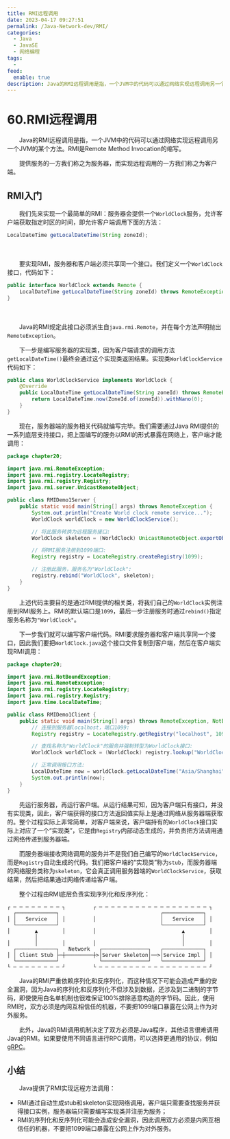 ```yaml
---
title: RMI远程调用
date: 2023-04-17 09:27:51
permalink: /Java-Network-dev/RMI/
categories:
  - Java
  - JavaSE
  - 网络编程
tags:
  - 
feed:
  enable: true
description: Java的RMI远程调用是指，一个JVM中的代码可以通过网络实现远程调用另一个JVM的某个方法。RMI是Remote Method Invocation的缩写。
---
```

# 60.RMI远程调用

　　Java的RMI远程调用是指，一个JVM中的代码可以通过网络实现远程调用另一个JVM的某个方法。RMI是Remote Method Invocation的缩写。

　　提供服务的一方我们称之为服务器，而实现远程调用的一方我们称之为客户端。

<!-- more -->

## RMI入门

　　我们先来实现一个最简单的RMI：服务器会提供一个`WorldClock`服务，允许客户端获取指定时区的时间，即允许客户端调用下面的方法：

```java
LocalDateTime getLocalDateTime(String zoneId);
```

　　‍

　　要实现RMI，服务器和客户端必须共享同一个接口。我们定义一个`WorldClock`接口，代码如下：

```java
public interface WorldClock extends Remote {
    LocalDateTime getLocalDateTime(String zoneId) throws RemoteException;
}
```

　　‍

　　Java的RMI规定此接口必须派生自`java.rmi.Remote`，并在每个方法声明抛出`RemoteException`。

　　下一步是编写服务器的实现类，因为客户端请求的调用方法`getLocalDateTime()`最终会通过这个实现类返回结果。实现类`WorldClockService`代码如下：

```java
public class WorldClockService implements WorldClock {
    @Override
    public LocalDateTime getLocalDateTime(String zoneId) throws RemoteException {
        return LocalDateTime.now(ZoneId.of(zoneId)).withNano(0);
    }
}
```

　　现在，服务器端的服务相关代码就编写完毕。我们需要通过Java RMI提供的一系列底层支持接口，把上面编写的服务以RMI的形式暴露在网络上，客户端才能调用：

```java
package chapter20;

import java.rmi.RemoteException;
import java.rmi.registry.LocateRegistry;
import java.rmi.registry.Registry;
import java.rmi.server.UnicastRemoteObject;

public class RMIDemo1Server {
    public static void main(String[] args) throws RemoteException {
        System.out.println("Create World clock remote service...");
        WorldClock worldClock = new WorldClockService();

        // 将此服务转换为远程服务接口:
        WorldClock skeleton = (WorldClock) UnicastRemoteObject.exportObject(worldClock, 0);

        // 将RMI服务注册到1099端口:
        Registry registry = LocateRegistry.createRegistry(1099);

        // 注册此服务，服务名为"WorldClock":
        registry.rebind("WorldClock", skeleton);
    }
}
```

　　上述代码主要目的是通过RMI提供的相关类，将我们自己的`WorldClock`实例注册到RMI服务上。RMI的默认端口是`1099`，最后一步注册服务时通过`rebind()`指定服务名称为`"WorldClock"`。

　　下一步我们就可以编写客户端代码。RMI要求服务器和客户端共享同一个接口，因此我们要把`WorldClock.java`这个接口文件复制到客户端，然后在客户端实现RMI调用：

```java
package chapter20;

import java.rmi.NotBoundException;
import java.rmi.RemoteException;
import java.rmi.registry.LocateRegistry;
import java.rmi.registry.Registry;
import java.time.LocalDateTime;

public class RMIDemo1Client {
    public static void main(String[] args) throws RemoteException, NotBoundException {
        // 连接到服务器localhost，端口1099:
        Registry registry = LocateRegistry.getRegistry("localhost", 1099);

        // 查找名称为"WorldClock"的服务并强制转型为WorldClock接口:
        WorldClock worldClock = (WorldClock) registry.lookup("WorldClock");

        // 正常调用接口方法:
        LocalDateTime now = worldClock.getLocalDateTime("Asia/Shanghai");
        System.out.println(now);
    }
}
```

　　先运行服务器，再运行客户端。从运行结果可知，因为客户端只有接口，并没有实现类，因此，客户端获得的接口方法返回值实际上是通过网络从服务器端获取的。整个过程实际上非常简单，对客户端来说，客户端持有的`WorldClock`接口实际上对应了一个“实现类”，它是由`Registry`内部动态生成的，并负责把方法调用通过网络传递到服务器端。

　　而服务器端接收网络调用的服务并不是我们自己编写的`WorldClockService`，而是`Registry`自动生成的代码。我们把客户端的“实现类”称为`stub`，而服务器端的网络服务类称为`skeleton`，它会真正调用服务器端的`WorldClockService`，获取结果，然后把结果通过网络传递给客户端。

　　整个过程由RMI底层负责实现序列化和反序列化：

```
┌ ─ ─ ─ ─ ─ ─ ─ ─ ┐         ┌ ─ ─ ─ ─ ─ ─ ─ ─ ─ ─ ─ ─ ─ ─ ─ ─ ─ ─ ┐
  ┌─────────────┐                                 ┌─────────────┐
│ │   Service   │ │         │                     │   Service   │ │
  └─────────────┘                                 └─────────────┘
│        ▲        │         │                            ▲        │
         │                                               │
│        │        │         │                            │        │
  ┌─────────────┐   Network   ┌───────────────┐   ┌─────────────┐
│ │ Client Stub ├─┼─────────┼>│Server Skeleton│──>│Service Impl │ │
  └─────────────┘             └───────────────┘   └─────────────┘
└ ─ ─ ─ ─ ─ ─ ─ ─ ┘         └ ─ ─ ─ ─ ─ ─ ─ ─ ─ ─ ─ ─ ─ ─ ─ ─ ─ ─ ┘
```

　　Java的RMI严重依赖序列化和反序列化，而这种情况下可能会造成严重的安全漏洞，因为Java的序列化和反序列化不但涉及到数据，还涉及到二进制的字节码，即使使用白名单机制也很难保证100%排除恶意构造的字节码。因此，使用RMI时，双方必须是内网互相信任的机器，不要把1099端口暴露在公网上作为对外服务。

　　此外，Java的RMI调用机制决定了双方必须是Java程序，其他语言很难调用Java的RMI。如果要使用不同语言进行RPC调用，可以选择更通用的协议，例如[gRPC](https://grpc.io/)。

## 小结

　　Java提供了RMI实现远程方法调用：

* RMI通过自动生成stub和skeleton实现网络调用，客户端只需要查找服务并获得接口实例，服务器端只需要编写实现类并注册为服务；
* RMI的序列化和反序列化可能会造成安全漏洞，因此调用双方必须是内网互相信任的机器，不要把1099端口暴露在公网上作为对外服务。
